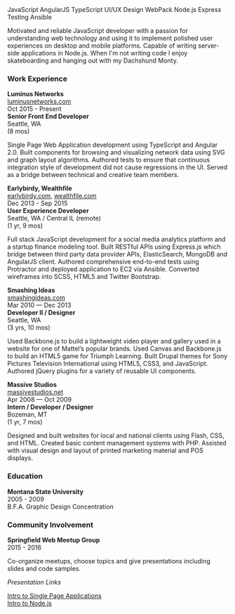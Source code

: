 <section class="resume">
<!--   <section>
    <div class="row">
      <div class="col-md-8">
        <h1>Daniel P. Quinn</h1>
      </div>
      <div class="col-md-4">
        <p>
          <a target="_blank" href="http://github.com/danielpquinn">github.com/danielpquinn</a><br>
          <a href="mailto:danquinndev@gmail.com">danquinndev@gmail.com</a><br>
          206-554-1720<br>
        </p>
      </div>
    </div>
  </section> -->
  <section>
    <div class="row">
      <div class="col-md-12">
        <span class="badge">JavaScript</span>
        <span class="badge">AngularJS</span>
        <span class="badge">TypeScript</span>
        <span class="badge">UI/UX Design</span>
        <span class="badge">WebPack</span>
        <span class="badge">Node.js</span>
        <span class="badge">Express</span>
        <span class="badge">Testing</span>
        <span class="badge">Ansible</span>
      </div>
    </div>
  </section>
  <section>
    <div class="row">
      <div class="col-md-12">
        <p class="lead">
          Motivated and reliable JavaScript developer with a passion for understanding web technology and using it to implement polished user experiences on desktop and mobile platforms. Capable of writing server-side applications in Node.js. When I'm not writing code I enjoy skateboarding and hanging out with my Dachshund Monty.
        </p>
      </div>
    </div>
  </section>
  <section>
    <div class="row">
      <div class="col-md-12">
        <h3>Work Experience</h3>
      </div>
    </div>
  </section>
  <section>
    <div class="row">
      <div class="col-md-4"><strong>Luminus Networks</strong></div>
      <div class="col-md-4"><a target="_blank" href="http://www.luminusnetworks.com">luminusnetworks.com</a></div>
      <div class="col-md-4">Oct 2015 - Present</div>
    </div>
    <div class="row">
      <div class="col-md-4"><strong>Senior Front End Developer</strong></div>
      <div class="col-md-4">Seattle, WA</div>
      <div class="col-md-4">(8 mos)</div>
    </div>
    <div class="row">
      <div class="col-md-12">
        <p>Single Page Web Application development using TypeScript and Angular 2.0. Built components for browsing and visualizing network data using SVG and graph layout algorithms. Authored tests to ensure that continuous integration style of development did not cause regressions in the UI. Served as a bridge between technical and creative team members.</p>
      </div>
    </div>
  </section>
  <section>
    <div class="row">
      <div class="col-md-4"><strong>Earlybirdy, Wealthfile</strong></div>
      <div class="col-md-4"><a target="_blank" href="https://earlybirdy.com">earlybirdy.com</a>, <a target="_blank" href="https://wealthfile.com">wealthfile.com</a></div>
      <div class="col-md-4">Dec 2013 - Sep 2015</div>
    </div>
    <div class="row">
      <div class="col-md-4"><strong>User Experience Developer</strong></div>
      <div class="col-md-4">Seattle, WA / Central IL (remote)</div>
      <div class="col-md-4">(1 yr, 9 mos)</div>
    </div>
    <div class="row">
      <div class="col-md-12">
        <p>Full stack JavaScript development for a social media analytics platform and a startup finance modeling tool. Built RESTful APIs using Express.js which bridge between third party data provider APIs, ElasticSearch, MongoDB and AngularJS client. Authored comprehensive end-to-end tests using Protractor and deployed application to EC2 via Ansible. Converted wireframes into SCSS, HTML5 and Twitter Bootstrap.</p>
      </div>
    </div>
  </section>
  <section>
    <div class="row">
      <div class="col-md-4"><strong>Smashing Ideas</strong></div>
      <div class="col-md-4"><a target="_blank" href="http://smashingideas.com">smashingideas.com</a></div>
      <div class="col-md-4">Mar 2010 — Dec 2013</div>
    </div>
    <div class="row">
      <div class="col-md-4"><strong>Developer II / Designer</strong></div>
      <div class="col-md-4">Seattle, WA</div>
      <div class="col-md-4">(3 yrs, 10 mos)</div>
    </div>
    <div class="row">
      <div class="col-md-12">
        <p>Used Backbone.js to build a lightweight video player and gallery used in a website for one of Mattel’s popular brands. Used Canvas and Backbone.js to build an HTML5 game for Triumph Learning. Built Drupal themes for Sony Pictures Television International using HTML5, CSS3, and JavaScript. Authored jQuery plugins for a variety of reusable UI components.</p>
      </div>
    </div>
  </section>
  <section>
    <div class="row">
      <div class="col-md-4"><strong>Massive Studios</strong></div>
      <div class="col-md-4"><a target="_blank" href="http://massivestudios.net">massivestudios.net</a></div>
      <div class="col-md-4">Apr 2008 — Oct 2009</div>
    </div>
    <div class="row">
      <div class="col-md-4"><strong>Intern / Developer / Designer</strong></div>
      <div class="col-md-4">Bozeman, MT</div>
      <div class="col-md-4">(1 yr, 7 mos)</div>
    </div>
    <div class="row">
      <div class="col-md-12">
        <p>Designed and built websites for local and national clients using Flash, CSS, and HTML. Created basic content management systems with PHP. Assisted with visual design and layout of printed marketing material and POS displays.</p>
      </div>
    </div>
  </section>
  <section>
    <div class="row">
      <div class="col-md-6">
        <section>
          <div class="row">
            <div class="col-md-12">
              <h3>Education</h3>
            </div>
          </div>
        </section>
        <section>
          <div class="row">
            <div class="col-md-8"><strong>Montana State University</strong></div>
            <div class="col-md-4">2005 - 2009</div>
          </div>
          <div class="row">
            <div class="col-md-12">B.F.A. Graphic Design Concentration</div>
          </div>
        </section>
      </div>
      <div class="col-md-6">
        <section>
          <div class="row">
            <div class="col-md-12">
              <h3>Community Involvement</h3>
            </div>
          </div>
        </section>
        <section>
          <div class="row">
            <div class="col-md-8"><strong>Springfield Web Meetup Group</strong></div>
            <div class="col-md-4">2015 - 2016</div>
          </div>
          <div class="row">
            <div class="col-md-12">
              <p>Co-organize meetups, choose topics and give presentations including slides and code samples.</p>
              <p><em>Presentation Links</em></p>
              <p><a target="_blank" href="https://github.com/danielpquinn/springfield-web-spa">Intro to Single Page Applications</a><br><a target="_blank" href="https://github.com/danielpquinn/springfield-web-node">Intro to Node.js</a></p>
            </div>
          </div>
        </section>
      </div>
    </div>
  </section>
</section>
